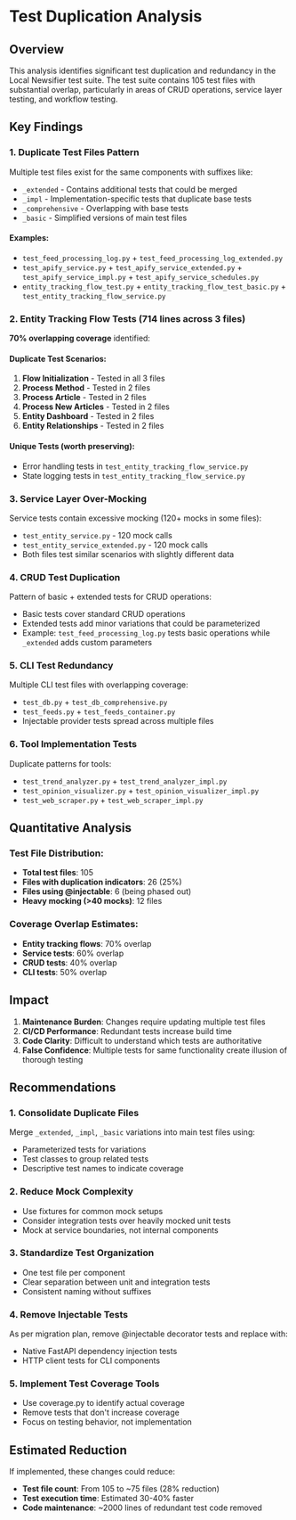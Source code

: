 # Test Duplication Analysis

## Overview

This analysis identifies significant test duplication and redundancy in the Local Newsifier test suite. The test suite contains 105 test files with substantial overlap, particularly in areas of CRUD operations, service layer testing, and workflow testing.

## Key Findings

### 1. Duplicate Test Files Pattern

Multiple test files exist for the same components with suffixes like:
- `_extended` - Contains additional tests that could be merged
- `_impl` - Implementation-specific tests that duplicate base tests
- `_comprehensive` - Overlapping with base tests
- `_basic` - Simplified versions of main test files

#### Examples:
- `test_feed_processing_log.py` + `test_feed_processing_log_extended.py`
- `test_apify_service.py` + `test_apify_service_extended.py` + `test_apify_service_impl.py` + `test_apify_service_schedules.py`
- `entity_tracking_flow_test.py` + `entity_tracking_flow_test_basic.py` + `test_entity_tracking_flow_service.py`

### 2. Entity Tracking Flow Tests (714 lines across 3 files)

**70% overlapping coverage** identified:

#### Duplicate Test Scenarios:
1. **Flow Initialization** - Tested in all 3 files
2. **Process Method** - Tested in 2 files
3. **Process Article** - Tested in 2 files
4. **Process New Articles** - Tested in 2 files
5. **Entity Dashboard** - Tested in 2 files
6. **Entity Relationships** - Tested in 2 files

#### Unique Tests (worth preserving):
- Error handling tests in `test_entity_tracking_flow_service.py`
- State logging tests in `test_entity_tracking_flow_service.py`

### 3. Service Layer Over-Mocking

Service tests contain excessive mocking (120+ mocks in some files):
- `test_entity_service.py` - 120 mock calls
- `test_entity_service_extended.py` - 120 mock calls
- Both files test similar scenarios with slightly different data

### 4. CRUD Test Duplication

Pattern of basic + extended tests for CRUD operations:
- Basic tests cover standard CRUD operations
- Extended tests add minor variations that could be parameterized
- Example: `test_feed_processing_log.py` tests basic operations while `_extended` adds custom parameters

### 5. CLI Test Redundancy

Multiple CLI test files with overlapping coverage:
- `test_db.py` + `test_db_comprehensive.py`
- `test_feeds.py` + `test_feeds_container.py`
- Injectable provider tests spread across multiple files

### 6. Tool Implementation Tests

Duplicate patterns for tools:
- `test_trend_analyzer.py` + `test_trend_analyzer_impl.py`
- `test_opinion_visualizer.py` + `test_opinion_visualizer_impl.py`
- `test_web_scraper.py` + `test_web_scraper_impl.py`

## Quantitative Analysis

### Test File Distribution:
- **Total test files**: 105
- **Files with duplication indicators**: 26 (25%)
- **Files using @injectable**: 6 (being phased out)
- **Heavy mocking (>40 mocks)**: 12 files

### Coverage Overlap Estimates:
- **Entity tracking flows**: 70% overlap
- **Service tests**: 60% overlap
- **CRUD tests**: 40% overlap
- **CLI tests**: 50% overlap

## Impact

1. **Maintenance Burden**: Changes require updating multiple test files
2. **CI/CD Performance**: Redundant tests increase build time
3. **Code Clarity**: Difficult to understand which tests are authoritative
4. **False Confidence**: Multiple tests for same functionality create illusion of thorough testing

## Recommendations

### 1. Consolidate Duplicate Files
Merge `_extended`, `_impl`, `_basic` variations into main test files using:
- Parameterized tests for variations
- Test classes to group related tests
- Descriptive test names to indicate coverage

### 2. Reduce Mock Complexity
- Use fixtures for common mock setups
- Consider integration tests over heavily mocked unit tests
- Mock at service boundaries, not internal components

### 3. Standardize Test Organization
- One test file per component
- Clear separation between unit and integration tests
- Consistent naming without suffixes

### 4. Remove Injectable Tests
As per migration plan, remove @injectable decorator tests and replace with:
- Native FastAPI dependency injection tests
- HTTP client tests for CLI components

### 5. Implement Test Coverage Tools
- Use coverage.py to identify actual coverage
- Remove tests that don't increase coverage
- Focus on testing behavior, not implementation

## Estimated Reduction

If implemented, these changes could reduce:
- **Test file count**: From 105 to ~75 files (28% reduction)
- **Test execution time**: Estimated 30-40% faster
- **Code maintenance**: ~2000 lines of redundant test code removed
